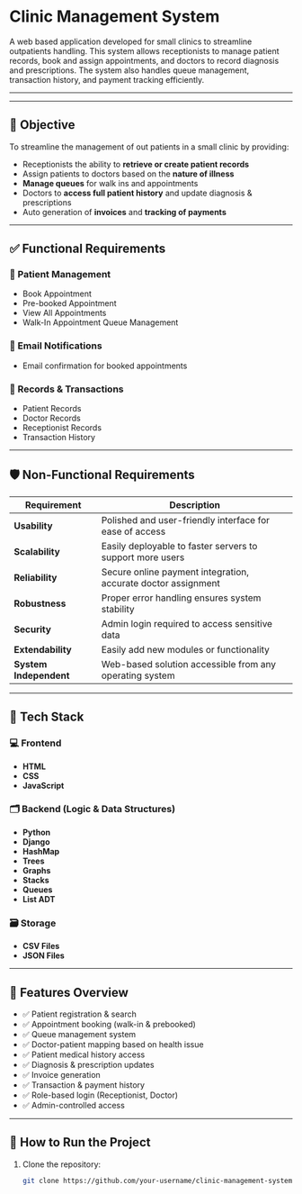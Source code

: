 # Clinic Management System

A web based application developed for small clinics to streamline outpatients handling. This system allows receptionists to manage patient records, book and assign appointments, and doctors to record diagnosis and prescriptions. The system also handles queue management, transaction history, and payment tracking efficiently.

---
---

## 🚀 Objective

To streamline the management of out patients in a small clinic by providing:

- Receptionists the ability to **retrieve or create patient records**
- Assign patients to doctors based on the **nature of illness**
- **Manage queues** for walk ins and appointments
- Doctors to **access full patient history** and update diagnosis & prescriptions
- Auto generation of **invoices** and **tracking of payments**

---

## ✅ Functional Requirements

### 🔹 Patient Management
- Book Appointment
- Pre-booked Appointment
- View All Appointments
- Walk-In Appointment Queue Management

### 🔹 Email Notifications
- Email confirmation for booked appointments

### 🔹 Records & Transactions
- Patient Records
- Doctor Records
- Receptionist Records
- Transaction History

---

## 🛡 Non-Functional Requirements

| Requirement     | Description                                                                 |
|----------------|-----------------------------------------------------------------------------|
| **Usability**   | Polished and user-friendly interface for ease of access                    |
| **Scalability** | Easily deployable to faster servers to support more users                  |
| **Reliability** | Secure online payment integration, accurate doctor assignment              |
| **Robustness**  | Proper error handling ensures system stability                             |
| **Security**    | Admin login required to access sensitive data                              |
| **Extendability** | Easily add new modules or functionality                                   |
| **System Independent** | Web-based solution accessible from any operating system             |

---

## 🧩 Tech Stack

### 💻 Frontend
- **HTML**
- **CSS**
- **JavaScript**

### 🗂 Backend (Logic & Data Structures)
- **Python** 
- **Django**
- **HashMap**
- **Trees**
- **Graphs**
- **Stacks**
- **Queues**
- **List ADT**

### 🗃 Storage
- **CSV Files**
- **JSON Files**

---

## 📂 Features Overview

- ✅ Patient registration & search
- ✅ Appointment booking (walk-in & prebooked)
- ✅ Queue management system
- ✅ Doctor-patient mapping based on health issue
- ✅ Patient medical history access
- ✅ Diagnosis & prescription updates
- ✅ Invoice generation
- ✅ Transaction & payment history
- ✅ Role-based login (Receptionist, Doctor)
- ✅ Admin-controlled access

---

## 💼 How to Run the Project

1. Clone the repository:
   ```bash
   git clone https://github.com/your-username/clinic-management-system.git
